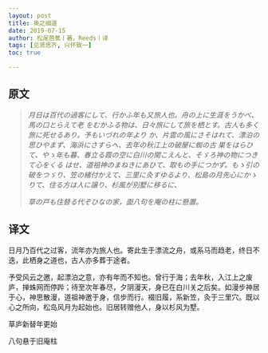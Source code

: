 ```yaml
---
layout: post
title: 奥之细道
date: 2019-07-15
author: 松尾芭蕉丨著，Reeds丨译
tags: [见贤思齐, 兴怀致一]
toc: true

---
```


## 原文

> *月日は百代の過客にして、行かふ年も又旅人也。舟の上に生涯をうかべ、馬の口とらえて老 をむかふる物は、日々旅にして旅を栖とす。古人も多く旅に死せるあり。予もいづれの年より  か、片雲の風にさそはれて、漂泊の思ひやまず、海浜にさすらへ、去年の秋江上の破屋に蜘の古 巣をはらひて、やゝ年も暮、春立る霞の空に白川の関こえんと、そゞろ神の物につきて心をくる はせ、道祖神のまねきにあひて、取もの手につかず。もゝ引の破をつゞり、笠の緒付かえて、三里に灸すゆるより、松島の月先心にかゝりて、住る方は人に譲り、杉風が別墅に移るに、*
> 
> *草の戸も住替る代ぞひなの家，面八句を庵の柱に懸置。*

   

## 译文

日月乃百代之过客，流年亦为旅人也。寄此生于漂流之舟，或系马而趋老，终日不迭，此栖身之道也，古人亦多葬于途者。
    
予受风云之邀，起漂泊之意，亦有年而不知也。曾行于海；去年秋，入江上之废庐，掸蛛网而停跸；待至次年春尽，夕阴漫天，身已在白川关之后矣。如漫步神居于心，神思散漫，道祖神邀于身，信步而行。裰旧履，系新笠，灸于三里穴。既以心之所向，松岛风月为起始也。旧居转赠他人，身以杉风为墅。

草庐新替年更始

八句悬于旧庵柱
